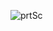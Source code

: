 ![prtSc](https://github.com/Denis119380/finalProject/assets/127313735/800f7eb8-1165-40b5-914e-c010c49c4d52)
